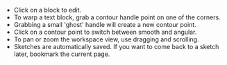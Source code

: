 * Click on a block to edit.
* To warp a text block, grab a contour handle point on one of the corners.
* Grabbing a small 'ghost' handle will create a new contour point.
* Click on a contour point to switch between smooth and angular.
* To pan or zoom the workspace view, use dragging and scrolling.
* Sketches are automatically saved. If you want to come back to a sketch later, bookmark the current page.
